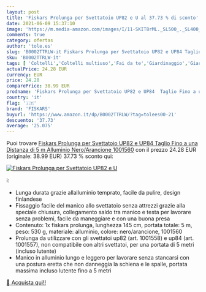```yaml
---
layout: post
title: 'Fiskars Prolunga per Svettatoio UP82 e U al 37.73 % di sconto'
date: 2021-06-09 15:37:10
image: 'https://m.media-amazon.com/images/I/11-SKIT8rML._SL500_._SL400_.jpg'
comments: true
category: ofertas
author: 'tole.es'
slug: 'B0002TTRLW-it Fiskars Prolunga per Svettatoio UP82 e UP84 Taglio Fino a...'
sku: 'B0002TTRLW-it'
tags: [ 'Coltelli','Coltelli multiuso','Fai da te','Giardinaggio','Giardino e giardinaggio','Pinze da giardino','Utensili a mano','Utensili elettrici e a mano','Utensili manuali per il giardinaggio','fiskars', ]
actualPrice: 24.28 EUR
currency: EUR
price: 24.28
comparePrice: 38.99 EUR
prodname: 'Fiskars Prolunga per Svettatoio UP82 e UP84  Taglio Fino a una Distanza di 5 m  Alluminio  Nero/Arancione  1001560'
country: 'it'
flag: '🇮🇹'
brand: 'FISKARS'
buyurl: 'https://www.amazon.it/dp/B0002TTRLW/?tag=tolees00-21'
descuento: '37.73'
average: '25.075'
---
```


Puoi trovare [Fiskars Prolunga per Svettatoio UP82 e UP84  Taglio Fino a una Distanza di 5 m  Alluminio  Nero/Arancione  1001560](https://www.amazon.it/dp/B0002TTRLW/?tag=tolees00-21) con il prezzo 24.28 EUR (originale: 38.99 EUR) 37.73 % sconto qui:

[![Fiskars Prolunga per Svettatoio UP82 e U](https://m.media-amazon.com/images/I/11-SKIT8rML._SL500_._SL400_.jpg)](https://www.amazon.it/dp/B0002TTRLW/?tag=tolees00-21)

ℹ️:

- Lunga durata grazie allalluminio temprato, facile da pulire, design finlandese
- Fissaggio facile del manico allo svettatoio senza attrezzi grazie alla speciale chiusura, collegamento saldo tra manico e testa per lavorare senza problemi, facile da maneggiare e con una buona presa
- Contenuto: 1x fiskars prolunga, lunghezza 145 cm, portata totale: 5 m, peso: 530 g, materiale: alluminio, colore: nero/arancione, 1001560
- Prolunga da utilizzare con gli svettatoi up82 (art. 1001558) e up84 (art. 1001557), non compatibile con altri svettatoi, per una portata di 5 metri (incluso lutente)
- Manico in alluminio lungo e leggero per lavorare senza stancarsi con una postura eretta che non danneggia la schiena e le spalle, portata massima incluso lutente fino a 5 metri

[🛒 Acquista qui!!](https://www.amazon.it/dp/B0002TTRLW/?tag=tolees00-21)
